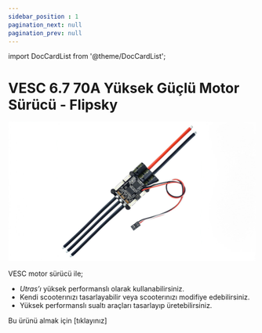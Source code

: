 ```yaml
---
sidebar_position : 1
pagination_next: null
pagination_prev: null
---
```


import DocCardList from '@theme/DocCardList';

# VESC 6.7 70A Yüksek Güçlü Motor Sürücü - Flipsky

![VESC 60V](./image/vesc67-70a-motor-surucu.jpg)

VESC motor sürücü ile;

- _Utras’ı_ yüksek performanslı olarak kullanabilirsiniz.
- Kendi scooterınızı tasarlayabilir veya scooterınızı modifiye edebilirsiniz.
- Yüksek performanslı sualtı araçları tasarlayıp üretebilirsiniz.


Bu ürünü almak için [tıklayınız]

<DocCardList />
